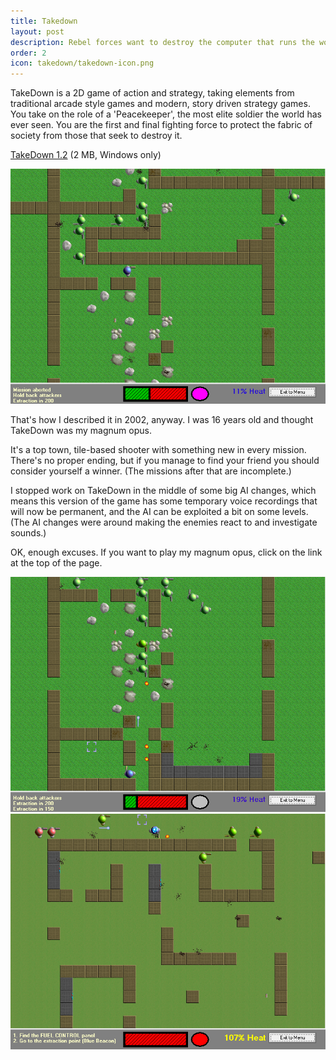 ```yaml
---
title: Takedown
layout: post
description: Rebel forces want to destroy the computer that runs the world. We're here to stop them.
order: 2
icon: takedown/takedown-icon.png
---
```

TakeDown is a 2D game of action and strategy, taking elements from traditional 
arcade style games and modern, story driven strategy games. You take on the 
role of a 'Peacekeeper', the most elite soldier the world has ever seen. You 
are the first and final fighting force to protect the fabric of society from 
those that seek to destroy it.

<p><a href="takedown-install-1.2.exe" onClick="_gaq.push(['_trackEvent','Download','Game',this.href]);; ">TakeDown 1.2</a> (2 MB, Windows only)</p>
 
<img src="takedown-01.png"/> 
 
That's how I described it in 2002, anyway. I was 16 years old and thought TakeDown was my magnum opus.

It's a top town, tile-based shooter with something new in every mission. There's no proper ending, but if you manage to find your friend you should consider yourself a winner. (The missions after that are incomplete.)

I stopped work on TakeDown in the middle of some big AI changes, which means this version of the game has some temporary voice recordings that will now be permanent, and the AI can be exploited a bit on some levels. (The AI changes were around making the enemies react to and investigate sounds.)

OK, enough excuses. If you want to play my magnum opus, click on the link at the top of the page.

<img src="takedown-02.png"/> 
<img src="takedown-03.png"/> 